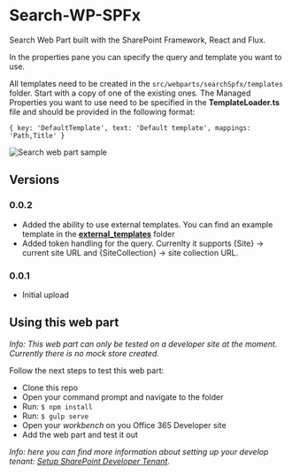 # Search-WP-SPFx
Search Web Part built with the SharePoint Framework, React and Flux.

In the properties pane you can specify the query and template you want to use.

All templates need to be created in the `src/webparts/searchSpfx/templates` folder. Start with a copy of one of the existing ones. The Managed Properties you want to use need to be specified in the **TemplateLoader.ts** file and should be provided in the following format:

```{ key: 'DefaultTemplate', text: 'Default template', mappings: 'Path,Title' }```

![Search web part sample](https://github.com/estruyf/Search-WP-SPFx/blob/master/images/search-wp-spfx-external-template.gif?raw=true)

## Versions
### 0.0.2
- Added the ability to use external templates. You can find an example template in the [**external_templates**](https://github.com/estruyf/Search-WP-SPFx/tree/master/external_templates) folder
- Added token handling for the query. Currenlty it supports {Site} -> current site URL and {SiteCollection} -> site collection URL.

### 0.0.1
- Initial upload

## Using this web part
*Info: This web part can only be tested on a developer site at the moment. Currently there is no mock store created.*

Follow the next steps to test this web part:
- Clone this repo
- Open your command prompt and navigate to the folder
- Run: `$ npm install`
- Run: `$ gulp serve`
- Open your *workbench* on you Office 365 Developer site
- Add the web part and test it out

*Info: here you can find more information about setting up your develop tenant: [Setup SharePoint Developer Tenant](https://github.com/SharePoint/sp-dev-docs/wiki/Setup-SharePoint-Tenant)*.
